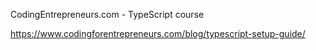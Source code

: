 CodingEntrepreneurs.com - TypeScript course 


https://www.codingforentrepreneurs.com/blog/typescript-setup-guide/